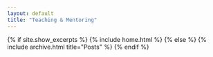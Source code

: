 ```yaml
---
layout: default
title: "Teaching & Mentoring"
---
```


{% if site.show_excerpts %}
  {% include home.html %}
{% else %}
  {% include archive.html title="Posts" %}
{% endif %}
